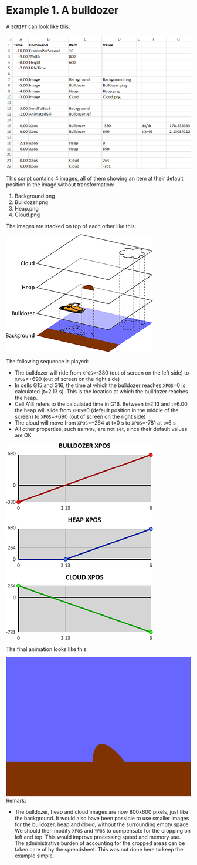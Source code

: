 # Example 1. A bulldozer
A `SCRIPT` can look like this:

![Bulldozer](Design/script_bulldozer.png)

This script contains 4 images, all of them showing an item at their default position in the image without transformation:
1. Background.png
2. Bulldozer.png
3. Heap.png
4. Cloud.png

The images are stacked on top of each other like this:

![Bulldozer stack](Design/bulldozer_stack.png)

The following sequence is played:
* The bulldozer will ride from `XPOS`=-380 (out of screen on the left side) to `XPOS`=+690 (out of screen on the right side)
* In cells G15 and G16, the time at which the bulldozer reaches `XPOS`=0 is calculated (t=2.13 s). This is the location at which the bulldozer reaches the heap.
* Cell A18 refers to the calculated time in G16. Between t=2.13 and t=6.00, the heap will slide from `XPOS`=0 (default position in the middle of the screen) to `XPOS`=+690 (out of screen on the right side)
* The cloud will move from `XPOS`=+264 at t=0 s to `XPOS`=-781 at t=6 s
* All other properties, such as `YPOS`, are not set, since their default values are OK

![Timing bulldozer](Design/timing_bulldozer.png)

The final animation looks like this:

![Example_1](bulldozer.gif)
Remark:
* The bulldozer, heap and cloud images are now 800x600 pixels, just like the background. It would also have been possible to use smaller images for the bulldozer, heap and cloud, without the surrounding empty space. We should then modify `XPOS` and `YPOS` to compensate for the cropping on left and top. This would improve processing speed and memory use. The administrative burden of accounting for the cropped areas can be taken  care of by the spreadsheet. This was not done here to keep the example simple.
